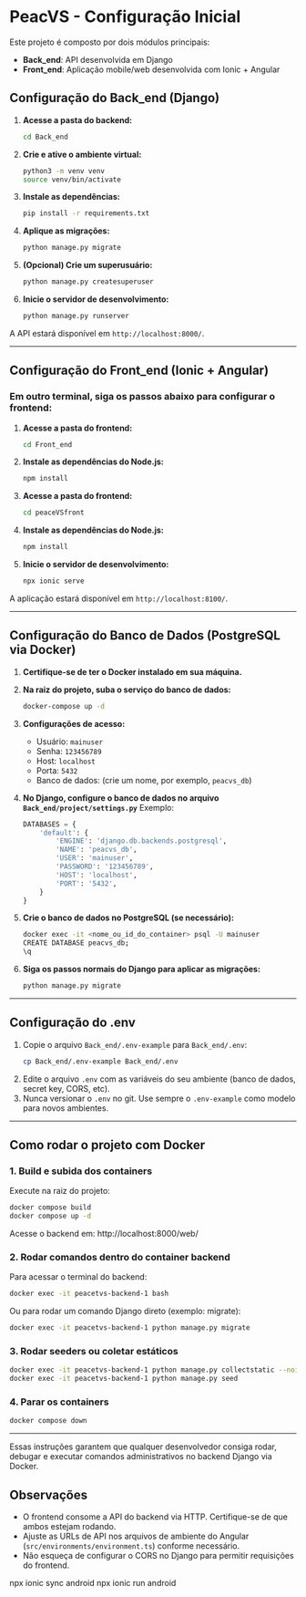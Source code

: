 # PeacVS - Configuração Inicial

Este projeto é composto por dois módulos principais:
- **Back_end**: API desenvolvida em Django
- **Front_end**: Aplicação mobile/web desenvolvida com Ionic + Angular

## Configuração do Back_end (Django)

1. **Acesse a pasta do backend:**
   ```bash
   cd Back_end
   ```

2. **Crie e ative o ambiente virtual:**
   ```bash
   python3 -m venv venv
   source venv/bin/activate
   ```

3. **Instale as dependências:**
   ```bash
   pip install -r requirements.txt
   ```

4. **Aplique as migrações:**
   ```bash
   python manage.py migrate
   ```

5. **(Opcional) Crie um superusuário:**
   ```bash
   python manage.py createsuperuser
   ```

6. **Inicie o servidor de desenvolvimento:**
   ```bash
   python manage.py runserver
   ```

A API estará disponível em `http://localhost:8000/`.

---

## Configuração do Front_end (Ionic + Angular)

### Em outro terminal, siga os passos abaixo para configurar o frontend:

1. **Acesse a pasta do frontend:**
   ```bash
   cd Front_end
   ```

2. **Instale as dependências do Node.js:**
   ```bash
   npm install
   ```

3. **Acesse a pasta do frontend:**
   ```bash
   cd peaceVSfront
   ```

4. **Instale as dependências do Node.js:**
   ```bash
   npm install
   ```

5. **Inicie o servidor de desenvolvimento:**
   ```bash
   npx ionic serve
   ```

A aplicação estará disponível em `http://localhost:8100/`.

---

## Configuração do Banco de Dados (PostgreSQL via Docker)

1. **Certifique-se de ter o Docker instalado em sua máquina.**

2. **Na raiz do projeto, suba o serviço do banco de dados:**
   ```bash
   docker-compose up -d
   ```

3. **Configurações de acesso:**
   - Usuário: `mainuser`
   - Senha: `123456789`
   - Host: `localhost`
   - Porta: `5432`
   - Banco de dados: (crie um nome, por exemplo, `peacvs_db`)

4. **No Django, configure o banco de dados no arquivo `Back_end/project/settings.py`**
   Exemplo:
   ```python
   DATABASES = {
       'default': {
           'ENGINE': 'django.db.backends.postgresql',
           'NAME': 'peacvs_db',
           'USER': 'mainuser',
           'PASSWORD': '123456789',
           'HOST': 'localhost',
           'PORT': '5432',
       }
   }
   ```

5. **Crie o banco de dados no PostgreSQL (se necessário):**
   ```bash
   docker exec -it <nome_ou_id_do_container> psql -U mainuser
   CREATE DATABASE peacvs_db;
   \q
   ```

6. **Siga os passos normais do Django para aplicar as migrações:**
   ```bash
   python manage.py migrate
   ```

---

## Configuração do .env

1. Copie o arquivo `Back_end/.env-example` para `Back_end/.env`:
   ```bash
   cp Back_end/.env-example Back_end/.env
   ```
2. Edite o arquivo `.env` com as variáveis do seu ambiente (banco de dados, secret key, CORS, etc).
3. Nunca versionar o `.env` no git. Use sempre o `.env-example` como modelo para novos ambientes.

---

## Como rodar o projeto com Docker

### 1. Build e subida dos containers

Execute na raiz do projeto:

```bash
docker compose build
docker compose up -d
```

Acesse o backend em: http://localhost:8000/web/

### 2. Rodar comandos dentro do container backend

Para acessar o terminal do backend:

```bash
docker exec -it peacetvs-backend-1 bash
```

Ou para rodar um comando Django direto (exemplo: migrate):

```bash
docker exec -it peacetvs-backend-1 python manage.py migrate
```

### 3. Rodar seeders ou coletar estáticos

```bash
docker exec -it peacetvs-backend-1 python manage.py collectstatic --noinput
docker exec -it peacetvs-backend-1 python manage.py seed
```

### 4. Parar os containers

```bash
docker compose down
```

---

Essas instruções garantem que qualquer desenvolvedor consiga rodar, debugar e executar comandos administrativos no backend Django via Docker.

## Observações
- O frontend consome a API do backend via HTTP. Certifique-se de que ambos estejam rodando.
- Ajuste as URLs de API nos arquivos de ambiente do Angular (`src/environments/environment.ts`) conforme necessário.
- Não esqueça de configurar o CORS no Django para permitir requisições do frontend.

npx ionic sync android
npx ionic run android

